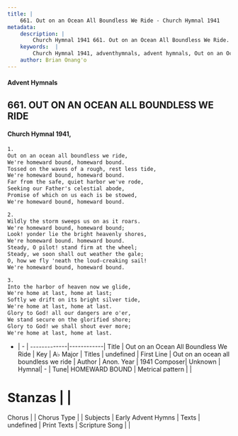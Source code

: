 ```yaml
---
title: |
    661. Out on an Ocean All Boundless We Ride - Church Hymnal 1941
metadata:
    description: |
        Church Hymnal 1941 661. Out on an Ocean All Boundless We Ride.  Out on an ocean all boundless we ride,  We're homeward bound, homeward bound.  Tossed on the waves of a rough, rest less tide,  We're homeward bound, homeward bound.  Far from the safe, quiet harbor we've rode,  Seeking our Father's celestial abode,  Promise of which on us each is be stowed,  We're homeward bound, homeward bound. 
    keywords:  |
        Church Hymnal 1941, adventhymnals, advent hymnals, Out on an Ocean All Boundless We Ride, Out on an ocean all boundless we ride. 
    author: Brian Onang'o
---
```


#### Advent Hymnals
## 661. OUT ON AN OCEAN ALL BOUNDLESS WE RIDE
####  Church Hymnal 1941,

```txt
1.
Out on an ocean all boundless we ride, 
We're homeward bound, homeward bound. 
Tossed on the waves of a rough, rest less tide, 
We're homeward bound, homeward bound. 
Far from the safe, quiet harbor we've rode, 
Seeking our Father's celestial abode, 
Promise of which on us each is be stowed, 
We're homeward bound, homeward bound. 

2.
Wildly the storm sweeps us on as it roars. 
We're homeward bound, homeward bound; 
Look! yonder lie the bright heavenly shores, 
We're homeward bound. homeward bound. 
Steady, O pilot! stand firm at the wheel; 
Steady, we soon shall out weather the gale; 
O, how we fly 'neath the loud-creaking sail! 
We're homeward bound, homeward bound. 

3.
Into the harbor of heaven now we glide, 
We're home at last, home at last; 
Softly we drift on its bright silver tide, 
We're home at last, home at last. 
Glory to God! all our dangers are o'er, 
We stand secure on the glorified shore; 
Glory to God! we shall shout ever more; 
We're home at last, home at last.

```

- |   -  |
-------------|------------|
Title | Out on an Ocean All Boundless We Ride |
Key | A♭ Major |
Titles | undefined |
First Line | Out on an ocean all boundless we ride |
Author | Anon.
Year | 1941
Composer| Unknown |
Hymnal|  - |
Tune| HOMEWARD BOUND |
Metrical pattern | |
# Stanzas |  |
Chorus |  |
Chorus Type |  |
Subjects | Early Advent Hymns |
Texts | undefined |
Print Texts | 
Scripture Song |  |
    
